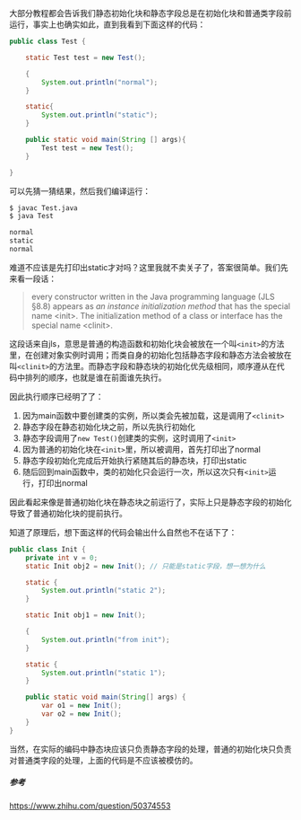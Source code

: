大部分教程都会告诉我们静态初始化块和静态字段总是在初始化块和普通类字段前运行，事实上也确实如此，直到我看到下面这样的代码：

```java
public class Test {

	static Test test = new Test();

	{
		System.out.println("normal");
	}

	static{
		System.out.println("static");
	}

	public static void main(String [] args){
		Test test = new Test();
	}

}
```

可以先猜一猜结果，然后我们编译运行：

```bash
$ javac Test.java
$ java Test

normal
static
normal
```

难道不应该是先打印出static才对吗？这里我就不卖关子了，答案很简单。我们先来看一段话：

> every constructor written in the Java programming language (JLS §8.8) appears as _an instance initialization method_ that has the special name &lt;init&gt;. The initialization method of a class or interface has the special name &lt;clinit&gt;.

这段话来自jls，意思是普通的构造函数和初始化块会被放在一个叫`<init>`的方法里，在创建对象实例时调用；而类自身的初始化包括静态字段和静态方法会被放在叫`<clinit>`的方法里。而静态字段和静态块的初始化优先级相同，顺序遵从在代码中排列的顺序，也就是谁在前面谁先执行。

因此执行顺序已经明了了：

1. 因为main函数中要创建类的实例，所以类会先被加载，这是调用了`<clinit>`
2. 静态字段在静态初始化块之前，所以先执行初始化
3. 静态字段调用了`new Test()`创建类的实例，这时调用了`<init>`
4. 因为普通的初始化块在`<init>`里，所以被调用，首先打印出了normal
5. 静态字段初始化完成后开始执行紧随其后的静态块，打印出static
6. 随后回到main函数中，类的初始化只会运行一次，所以这次只有`<init>`运行，打印出normal

因此看起来像是普通初始化块在静态块之前运行了，实际上只是静态字段的初始化导致了普通初始化块的提前执行。

知道了原理后，想下面这样的代码会输出什么自然也不在话下了：

```java
public class Init {
    private int v = 0;
    static Init obj2 = new Init(); // 只能是static字段，想一想为什么

    static {
        System.out.println("static 2");
    }

    static Init obj1 = new Init();

    {
        System.out.println("from init");
    }

    static {
        System.out.println("static 1");
    }

    public static void main(String[] args) {
        var o1 = new Init();
        var o2 = new Init();
    }
}
```

当然，在实际的编码中静态块应该只负责静态字段的处理，普通的初始化块只负责对普通类字段的处理，上面的代码是不应该被模仿的。

##### 参考

<https://www.zhihu.com/question/50374553>

